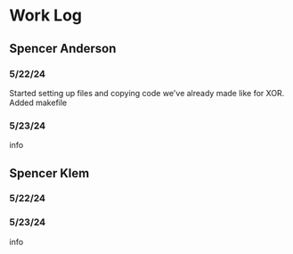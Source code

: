 # Work Log

## Spencer Anderson

### 5/22/24

Started setting up files and copying code we've already made like for XOR.
Added makefile

### 5/23/24

info


## Spencer Klem

### 5/22/24



### 5/23/24

info
